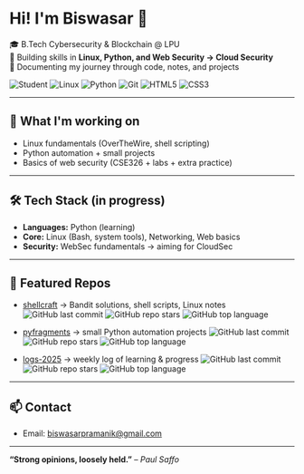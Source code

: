 # Hi! I'm Biswasar 👋  

🎓 B.Tech Cybersecurity & Blockchain @ LPU  
🔐 Building skills in **Linux, Python, and Web Security → Cloud Security**  
📂 Documenting my journey through code, notes, and projects  

![Student](https://img.shields.io/badge/Student-Cybersecurity%20@LPU-blue?style=flat)
![Linux](https://img.shields.io/badge/Linux-FCC624?style=flat&logo=linux&logoColor=black)
![Python](https://img.shields.io/badge/Python-3776AB?style=flat&logo=python&logoColor=white)
![Git](https://img.shields.io/badge/Git-F05032?style=flat&logo=git&logoColor=white)
![HTML5](https://img.shields.io/badge/HTML5-E34F26?style=flat&logo=html5&logoColor=white)
![CSS3](https://img.shields.io/badge/CSS3-1572B6?style=flat&logo=css3&logoColor=white)

---

## 🚀 What I'm working on
- Linux fundamentals (OverTheWire, shell scripting)  
- Python automation + small projects  
- Basics of web security (CSE326 + labs + extra practice)  

---

## 🛠️ Tech Stack (in progress)
- **Languages:** Python (learning)  
- **Core:** Linux (Bash, system tools), Networking, Web basics  
- **Security:** WebSec fundamentals → aiming for CloudSec  

---

## 📌 Featured Repos
- [shellcraft](https://github.com/biswasar/shellcraft) → Bandit solutions, shell scripts, Linux notes
  ![GitHub last commit](https://img.shields.io/github/last-commit/biswasar/shellcraft?style=flat) 
  ![GitHub repo stars](https://img.shields.io/github/stars/biswasar/shellcraft?style=flat) 
  ![GitHub top language](https://img.shields.io/github/languages/top/biswasar/shellcraft?style=flat)
  
- [pyfragments](https://github.com/biswasar/pyfragments) → small Python automation projects
  ![GitHub last commit](https://img.shields.io/github/last-commit/biswasar/pyfragments?style=flat) 
  ![GitHub repo stars](https://img.shields.io/github/stars/biswasar/pyfragments?style=flat) 
  ![GitHub top language](https://img.shields.io/github/languages/top/biswasar/pyfragments?style=flat)
  
- [logs-2025](https://github.com/biswasar/logs-2025) → weekly log of learning & progress
  ![GitHub last commit](https://img.shields.io/github/last-commit/biswasar/logs-2025?style=flat) 
  ![GitHub repo stars](https://img.shields.io/github/stars/biswasar/logs-2025?style=flat) 
  ![GitHub top language](https://img.shields.io/github/languages/top/biswasar/logs-2025?style=flat)

---

## 📫 Contact
- Email: biswasarpramanik@gmail.com

---

**“Strong opinions, loosely held.”** *– Paul Saffo*
